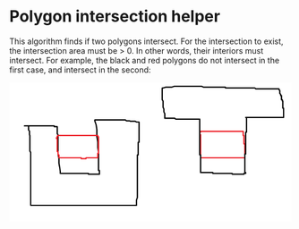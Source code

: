 # Polygon intersection helper

This algorithm finds if two polygons intersect. For the intersection to exist, the intersection area must be > 0. In other words, their interiors must intersect. For example, the black and red polygons do not intersect in the first case, and intersect in the second:

![Intersection example](polygon-intersection-example.png)
